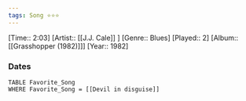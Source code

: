 ```yaml
---
tags: Song ⭐⭐⭐ 
---
```

[Time:: 2:03]
[Artist:: [[J.J. Cale]] ]
[Genre:: Blues]
[Played:: 2]
[Album:: [[Grasshopper (1982)]]]
[Year:: 1982]
### Dates
````dataview
TABLE Favorite_Song
WHERE Favorite_Song = [[Devil in disguise]]
````